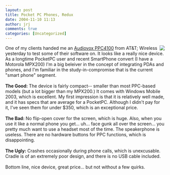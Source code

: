```yaml
---
layout: post
title: Pocket PC Phones, Redux
date: 2004-11-10 11:13
author: jrj
comments: true
categories: [Uncategorized]
---
```

<a href="http://www.amazon.com/exec/obidos/ASIN/B0002NS8Z4/jrjcriticaldo-20?dev-t=mason-wrapper%26camp=2025%26link_code=xm2"><img src="http://www.jrj.org/ppcphone.gif" align="right" border="0" /></a>One of my clients handed me an <a href="http://www.amazon.com/exec/obidos/ASIN/B0002NS8Z4/jrjcriticaldo-20?dev-t=mason-wrapper%26camp=2025%26link_code=xm2">Audiovox PPC4100</a> from AT&amp;T; Wireless yesterday to test some of their software on. It looks like a really nice device. As a longtime PocketPC user and recent SmartPhone convert (I have a Motorola MPX200) I'm a big beleiver in the concept of integrating PDAs and phones, and I'm familiar in the study-in-compromise that is the current "smart phone" segment.<br /><br />**The Good:** The device is fairly compact-- smaller than most PPC-based models (but a lot bigger than my MPX200.) It comes with Windows Mobile 2003, which is excellent. My first impression is that it is relatively well made, and it has specs that are average for a PocketPC. Although I didn't pay for it, I've seen them for under $350, which is an exceptional price.<br /><br />**The Bad:** No flip-open cover for the screen, which is huge. Also, when you use it like a normal phone you get... uh... face gunk all over the screen... you pretty much want to use a headset most of the time. The speakerphone is useless. There are no hardware buttons for PPC functions, which is disappointing.<br /><br />**The Ugly:** Crashes occasionally during phone calls, which is unexcusable. Cradle is of an extremely poor design, and there is no USB cable included.<br /><br />Bottom line, nice device, great price... but not without a few quirks.
